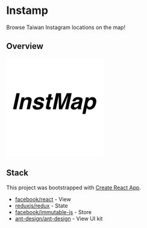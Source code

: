 # Instamp

Browse Taiwan Instagram locations on the map!

## Overview

![image](/images/instmap.png)

## Stack

This project was bootstrapped with [Create React App](https://github.com/facebook/create-react-app).

- [facebook/react](https://github.com/facebook/react) - View
- [reduxjs/redux](https://github.com/reduxjs/redux) - State
- [facebook/immutable-js](https://github.com/facebook/immutable-js) - Store
- [ant-design/ant-design](https://github.com/ant-design/ant-design) - View UI kit
